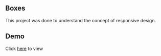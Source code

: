 ## Boxes

This project was done to understand the concept of responsive design.

## Demo
Click [here](https://thelma-dev.github.io/Boxes/) to view